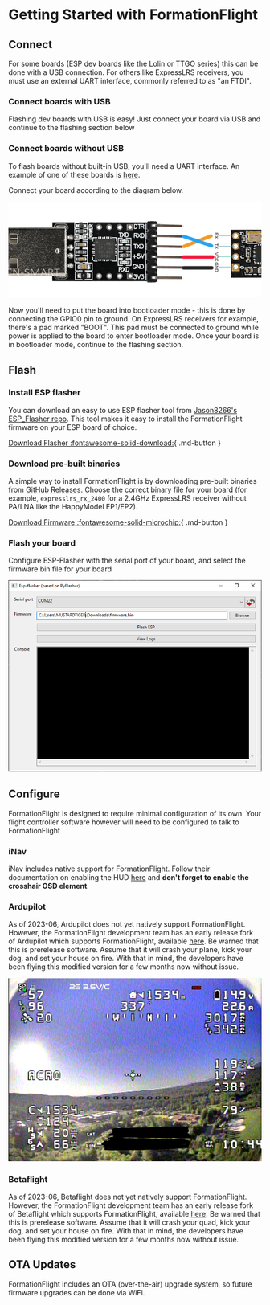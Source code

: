 # Getting Started with FormationFlight

## Connect

For some boards (ESP dev boards like the Lolin or TTGO series) this can be done with a USB connection. For others like ExpressLRS receivers, you must use an external UART interface, commonly referred to as "an FTDI". 

### Connect boards with USB

Flashing dev boards with USB is easy! Just connect your board via USB and continue to the flashing section below

### Connect boards without USB

To flash boards without built-in USB, you'll need a UART interface. An example of one of these boards is [here](https://www.amazon.com/FT232RL-Adapter-Breakout-Converter-Arduino/dp/B08B878T7T).

Connect your board according to the diagram below.

![UART flashing diagram](/assets/images/FTDIConn.png)

Now you'll need to put the board into bootloader mode - this is done by connecting the GPIO0 pin to ground. On ExpressLRS receivers for example, there's a pad marked "BOOT". This pad must be connected to ground while power is applied to the board to enter bootloader mode. Once your board is in bootloader mode, continue to the flashing section.

## Flash

### Install ESP flasher

You can download an easy to use ESP flasher tool from [Jason8266's ESP\_Flasher repo](https://github.com/Jason2866/ESP_Flasher/releases). This tool makes it easy to install the FormationFlight firmware on your ESP board of choice.

[Download Flasher :fontawesome-solid-download:](https://github.com/Jason2866/ESP_Flasher/releases){ .md-button }

### Download pre-built binaries

A simple way to install FormationFlight is by downloading pre-built binaries from [GitHub Releases](https://github.com/FormationFlight/FormationFlight/releases/latest). Choose the correct binary file for your board (for example, `expresslrs_rx_2400` for a 2.4GHz ExpressLRS receiver without PA/LNA like the HappyModel EP1/EP2).

[Download Firmware :fontawesome-solid-microchip:](https://github.com/FormationFlight/FormationFlight/releases/latest){ .md-button }

### Flash your board

Configure ESP-Flasher with the serial port of your board, and select the firmware.bin file for your board

![ESP-Flasher screenshot](/assets/images/ESP-Flasher_pi0pgRDAuP.png)


## Configure

FormationFlight is designed to require minimal configuration of its own. Your flight controller software however will need to be configured to talk to FormationFlight

### iNav

iNav includes native support for FormationFlight. Follow their documentation on enabling the HUD [here](https://github.com/iNavFlight/inav/wiki/OSD-Hud-and-ESP32-radars#esp32-lora-modem-inav-radar-project) and **don't forget to enable the crosshair OSD element**.

### Ardupilot

As of 2023-06, Ardupilot does not yet natively support FormationFlight. However, the FormationFlight development team has an early release fork of Ardupilot which supports FormationFlight, available [here](https://github.com/MUSTARDTIGERFPV/Ardupilot). Be warned that this is prerelease software. Assume that it will crash your plane, kick your dog, and set your house on fire. With that in mind, the developers have been flying this modified version for a few months now without issue.

![Ardupilot Radar Screenshot](/assets/images/image-12.png)

### Betaflight

As of 2023-06, Betaflight does not yet natively support FormationFlight. However, the FormationFlight development team has an early release fork of Betaflight which supports FormationFlight, available [here](https://github.com/MUSTARDTIGERFPV/Betaflight). Be warned that this is prerelease software. Assume that it will crash your quad, kick your dog, and set your house on fire. With that in mind, the developers have been flying this modified version for a few months now without issue.


## OTA Updates

FormationFlight includes an OTA (over-the-air) upgrade system, so future firmware upgrades can be done via WiFi.
